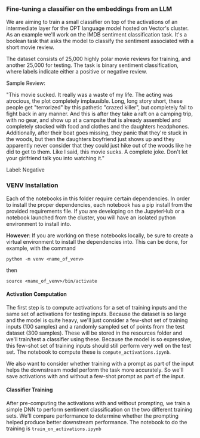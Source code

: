 ### Fine-tuning a classifier on the embeddings from an LLM

We are aiming to train a small classifier on top of the activations of an intermediate layer for the OPT language model hosted on Vector's cluster. As an example we'll work on the IMDB sentiment classification task. It's a boolean task that asks the model to classify the sentiment associated with a short movie review.

The dataset consists of 25,000 highly polar movie reviews for training, and another 25,000 for testing. The task is binary sentiment classification, where labels indicate either a positive or negative review.

Sample Review:

"This movie sucked. It really was a waste of my life. The acting was atrocious, the plot completely implausible. Long, long story short, these people get "terrorized" by this pathetic "crazed killer", but completely fail to fight back in any manner. And this is after they take a raft on a camping trip, with no gear, and show up at a campsite that is already assembled and completely stocked with food and clothes and the daughters headphones. Additionally, after their boat goes missing, they panic that they're stuck in the woods, but then the daughters boyfriend just shows up and they apparently never consider that they could just hike out of the woods like he did to get to them. Like I said, this movie sucks. A complete joke. Don't let your girlfriend talk you into watching it."

Label: Negative

### VENV Installation

Each of the notebooks in this folder require certain dependencies. In order to install the proper dependencies, each notebook has a pip install from the provided requirements file. If you are developing on the JupyterHub or a notebook launched from the cluster, you will have an isolated python environment to install into.

__However__: If you are working on these notebooks locally, be sure to create a virtual environment to install the dependencies into. This can be done, for example, with the command
```
python -m venv <name_of_venv>
```
then
```
source <name_of_venv>/bin/activate
```

#### Activation Computation

The first step is to compute activations for a set of training inputs and the same set of activations for testing inputs. Because the dataset is so large and the model is quite heavy, we'll just consider a few-shot set of training inputs (100 samples) and a randomly sampled set of points from the test dataset (300 samples). These will be stored in the resources folder and we'll train/test a classifier using these. Because the model is so expressive, this few-shot set of training inputs should still perform very well on the test set. The notebook to compute these is `compute_activations.ipynb`.

We also want to consider whether training with a prompt as part of the input helps the downstream model perform the task more accurately. So we'll save activations with and without a few-shot prompt as part of the input.

#### Classifier Training

After pre-computing the activations with and without prompting, we train a simple DNN to perform sentiment classification on the two different training sets. We'll compare performance to determine whether the prompting helped produce better downstream performance. The notebook to do the training is `train_on_activations.ipynb`
